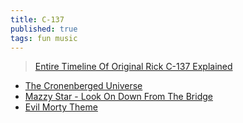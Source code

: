 ```yaml
---
title: C-137
published: true
tags: fun music
---
```

> [Entire Timeline Of Original Rick C-137 Explained](https://www.youtube.com/watch?v=bIT5fdIHRt8)

- [The Cronenberged Universe ](https://www.youtube.com/watch?v=3YFW5HoAeKo&t=168s)
- [Mazzy Star - Look On Down From The Bridge](https://www.youtube.com/watch?v=CMvul0FAunY&list=PLh9akXp2EH2AKJVNzTR5OIQ28C2Tb3kCf&index=7)
- [Evil Morty Theme](https://www.youtube.com/watch?v=1hb-DcCCV80)